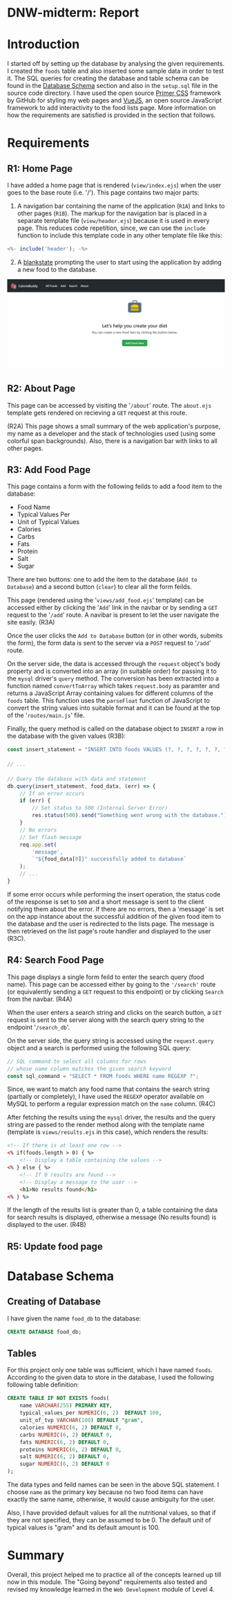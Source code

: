 # DNW-midterm: Report

# Introduction

I started off by setting up the database by analysing the given requirements. I created the `foods` table and also inserted some sample data in order to test it. The SQL queries for creating the database and table schema can be found in the [Database Schema](#database-schema) section and also in the `setup.sql` file in the source code directory. I have used the open source [Primer CSS](https://primer.style/css/) framework by GitHub for styling my web pages and [VueJS](https://v3.vuejs.org/), an open source JavaScript framework to add interactivity to the food lists page. More information on how the requirements are satisfied is provided in the section that follows.

# Requirements

## R1: Home Page

I have added a home page that is rendered (`view/index.ejs`) when the user goes to the base route (i.e. '/'). This page contains two major parts:

1. A navigation bar containing the name of the application (`R1A`) and links to other pages (`R1B`). The markup for the navigation bar is placed in a separate template file (`view/header.ejs`) because it is used in every page. This reduces code repetition, since, we can use the `include` function to include this template code in any other template file like this:

```javascript
<%- include('header'); -%>
```

2. A [blankstate](https://primer.style/css/components/blankslate) prompting the user to start using the application by adding a new food to the database.

![Image](./report/home_page.png)


## R2: About Page

This page can be accessed by visiting the '`/about`' route. The `about.ejs` template gets rendered on recieving a `GET` request at this route.

 (R2A) This page shows a small summary of the web application's purpose, my name as a developer and the stack of technologies used (using some colorful span backgrounds). Also, there is a navigation bar with links to all other pages.

## R3: Add Food Page

This page contains a form with the following feilds to add a food item to the database:

* Food Name
* Typical Values Per
* Unit of Typical Values
* Calories
* Carbs
* Fats
* Protein
* Salt
* Sugar

There are two buttons: one to add the item to the database (`Add to Database`) and a second button (`clear`) to clear all the form feilds.

This page (rendered using the '`views/add_food.ejs`' template) can be accessed either by clicking the '`Add`' link in the navbar or by sending a `GET` request to the '`/add`' route. A navibar is present to let the user navigate the site easily. (R3A)

Once the user clicks the `Add to Database` button (or in other words, submits the form), the form data is sent to the server via a `POST` request to '`/add`' route.

On the server side, the data is accessed through the `request` object's body property and is converted into an array (in suitable order) for passing it to the `mysql` driver's `query` method. The conversion has been extracted into a function named `convertToArray` which takes `request.body` as paramter and returns a JavaScript Array containing values for different columns of the `foods` table. This function uses the `parseFloat` function of JavaScript to convert the string values into suitable format and it can be found at the top of the '`routes/main.js`' file.

Finally, the query method is called on the database object to `INSERT` a row in the database with the given values (R3B):

```javascript
const insert_statement = "INSERT INTO foods VALUES (?, ?, ?, ?, ?, ?, ?, ?, ?)";

// ...

// Query the database with data and statement
db.query(insert_statement, food_data, (err) => {
    // If an error occurs
    if (err) {
        // Set status to 500 (Internal Server Error)
        res.status(500).send("Something went wrong with the database.");
    }
    // No errors
    // Set flash message
    req.app.set(
        'message', 
        `"${food_data[0]}" successfully added to database`
    );
    // ...
}
```

If some error occurs while performing the insert operation, the status code of the response is set to `500` and a short message is sent to the client notifying them about the error. If there are no errors, then a 'message' is set on the app instance about the successful addition of the given food item to the database and the user is redirected to the lists page. The message is then retrieved on the list page's route handler and displayed to the user (R3C).

## R4: Search Food Page

This page displays a single form feild to enter the search query (food name). This page can be accessed either by going to the `'/search'` route (or equivalently sending a `GET` request to this endpoint) or by clicking 
`Search` from the navbar. (R4A)

When the user enters a search string and clicks on the search button, a `GET` request is sent to the server along with the search query string to the endpoint '`/search_db`'. 

On the server side, the query string is accessed using the `request.query`
object and a search is performed using the following SQL query:

```javascript
// SQL command to select all columns for rows 
// whose name column matches the given search keyword
const sql_command = "SELECT * FROM foods WHERE name REGEXP ?";
```

Since, we want to match any food name that contains the search string (partially or completely), I have used the `REGEXP` operator available on MySQL to perform a regular expression match on the `name` column. (R4C)

After fetching the results using the `mysql` driver, the results and the query string are passed to the render method along with the template name (template is `views/results.ejs` in this case), which renders the results:

```html
<!-- If there is at least one row -->
<% if(foods.length > 0) { %>
    <!-- Display a table containing the values -->
<% } else { %>
    <!-- If 0 results are found -->
    <!-- Display a message to the user -->
    <h1>No results found</h1>
<% } %>
```

If the length of the results list is greater than 0, a table containing the data for search results is displayed, otherwise a message (No results found) is displayed to the user. (R4B)

## R5: Update food page


# Database Schema

## Creating of Database

I have given the name `food_db` to the database:

```sql
CREATE DATABASE food_db;
```

## Tables
For this project only one table was sufficient, which I have named `foods`. According to the given data to store in the database, I used the following following table definition:

```sql
CREATE TABLE IF NOT EXISTS foods(
	name VARCHAR(255) PRIMARY KEY,
    typical_values_per NUMERIC(6, 2)  DEFAULT 100,
    unit_of_tvp VARCHAR(100) DEFAULT "gram",
    calories NUMERIC(6, 2) DEFAULT 0,
    carbs NUMERIC(6, 2) DEFAULT 0,    
    fats NUMERIC(6, 2) DEFAULT 0,
	proteins NUMERIC(6, 2) DEFAULT 0,
    salt NUMERIC(6, 2) DEFAULT 0,
    sugar NUMERIC(6, 2) DEFAULT 0
);
```

The data types and feild names can be seen in the above SQL statement.
I choose `name` as the primary key because no two food items can have exactly the same name, otherwise, it would cause ambiguity for the user.

Also, I have provided default values for all the nutritional values, so that if they are not specified, they can be assumed to be 0. The default unit of typical values is "gram" and its default amount is 100.

# Summary

Overall, this project helped me to practice all of the concepts learned up till now in this module. The "Going beyond" requirements also tested and revised my knowledge learned in the `Web Development` module of Level 4.
